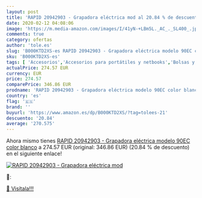 ```yaml
---
layout: post
title: 'RAPID 20942903 - Grapadora eléctrica mod al 20.84 % de descuento'
date: 2020-02-12 04:08:06
image: 'https://m.media-amazon.com/images/I/41yN-+LBm5L._AC_._SL400_.jpg'
comments: true
category: ofertas
author: 'tole.es'
slug: 'B000KTD2XS-es RAPID 20942903 - Grapadora eléctrica modelo 90EC color blanco'
sku: 'B000KTD2XS-es'
tags: [ 'Accesorios','Accesorios para portátiles y netbooks','Bolsas y fundas para portátiles y netbooks','Bolígrafos, lápices y útiles de escritura','Equipaje','Informática','Mochilas','Mochilas para portátiles y netbooks','Mochilas tipo casual','Oficina y papelería','Rotuladores permanentes','Rotuladores y subrayadores','grapadora', ]
actualPrice: 274.57 EUR
currency: EUR
price: 274.57
comparePrice: 346.86 EUR
prodname: 'RAPID 20942903 - Grapadora eléctrica modelo 90EC color blanco'
country: 'es'
flag: '🇪🇸'
brand: ''
buyurl: 'https://www.amazon.es/dp/B000KTD2XS/?tag=tolees-21'
descuento: '20.84'
average: '270.575'
---
```


Ahora mismo tienes [RAPID 20942903 - Grapadora eléctrica modelo 90EC color blanco](https://www.amazon.es/dp/B000KTD2XS/?tag=tolees-21) a 274.57 EUR (original: 346.86 EUR) (20.84 %  de descuento) en el siguiente enlace!

[![RAPID 20942903 - Grapadora eléctrica mod](https://m.media-amazon.com/images/I/41yN-+LBm5L._AC_._SL400_.jpg)](https://www.amazon.es/dp/B000KTD2XS/?tag=tolees-21)

🔎:


[🛒 Visítala!!!](https://www.amazon.es/dp/B000KTD2XS/?tag=tolees-21)
